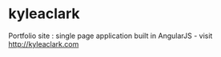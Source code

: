 kyleaclark
==========

Portfolio site : single page application built in AngularJS - visit http://kyleaclark.com
